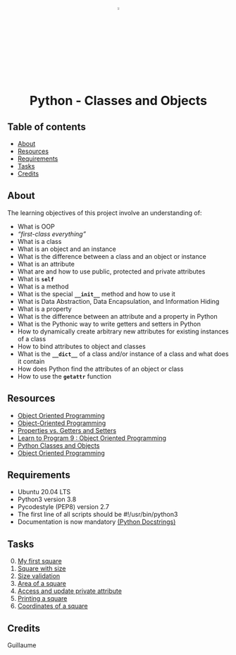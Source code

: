<div align="center">

<a href="https://www.python.org/">
<img src="https://upload.wikimedia.org/wikipedia/commons/thumb/1/1f/Python_logo_01.svg/800px-Python_logo_01.svg.png" alt="Python Language" width=4% heigth=4% />
</a>
<h1> Python - Classes and Objects </h1>

</div>

## Table of contents
* [About](#about)
* [Resources](#resources)
* [Requirements](#requirements)
* [Tasks](#tasks)
* [Credits](#credits)

## About
The learning objectives of this project involve an understanding of:
* What is OOP
* *“first-class everything”*
* What is a class
* What is an object and an instance
* What is the difference between a class and an object or instance
* What is an attribute
* What are and how to use public, protected and private attributes
* What is **```self```**
* What is a method
* What is the special **```__init__```** method and how to use it
* What is Data Abstraction, Data Encapsulation, and Information Hiding
* What is a property
* What is the difference between an attribute and a property in Python
* What is the Pythonic way to write getters and setters in Python
* How to dynamically create arbitrary new attributes for existing instances of a class
* How to bind attributes to object and classes
* What is the **```__dict__```** of a class and/or instance of a class and what does it contain
* How does Python find the attributes of an object or class
* How to use the **```getattr```** function

## Resources
* [Object Oriented Programming](https://python.swaroopch.com/oop.html)
* [Object-Oriented Programming](https://python-course.eu/oop/object-oriented-programming.php)
* [Properties vs. Getters and Setters](https://python-course.eu/oop/properties-vs-getters-and-setters.php)
* [Learn to Program 9 : Object Oriented Programming](https://youtu.be/1AGyBuVCTeE)
* [Python Classes and Objects](https://youtu.be/apACNr7DC_s)
* [Object Oriented Programming](https://youtu.be/-DP1i2ZU9gk)

## Requirements
* Ubuntu 20.04 LTS
* Python3 version 3.8
* Pycodestyle (PEP8) version 2.7
* The first line of all scripts should be #!/usr/bin/python3
* Documentation is now mandatory [(Python Docstrings)](https://sphinxcontrib-napoleon.readthedocs.io/en/latest/example_google.html)

## Tasks
0. [My first square](0-square.py)
1. [Square with size](1-square.py)
2. [Size validation](2-square.py)
3. [Area of a square](3-square.py)
4. [Access and update private attribute](4-square.py)
5. [Printing a square](5-square.py)
6. [Coordinates of a square](6-square.py)

## Credits
Guillaume
